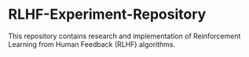 # RLHF-Experiment-Repository
This repository contains research and implementation of Reinforcement Learning from Human Feedback (RLHF) algorithms.
